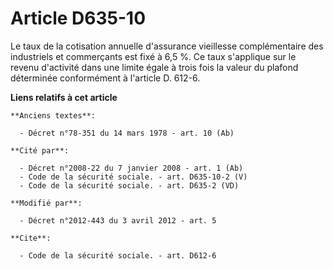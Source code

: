 # Article D635-10

Le taux de la cotisation annuelle d'assurance vieillesse complémentaire des industriels et commerçants est fixé à 6,5 %. Ce
taux s'applique sur le revenu d'activité dans une limite égale à trois fois la valeur du plafond déterminée conformément à
l'article D. 612-6.

**Liens relatifs à cet article**

	**Anciens textes**:

	  - Décret n°78-351 du 14 mars 1978 - art. 10 (Ab)

	**Cité par**:

	  - Décret n°2008-22 du 7 janvier 2008 - art. 1 (Ab)
	  - Code de la sécurité sociale. - art. D635-10-2 (V)
	  - Code de la sécurité sociale. - art. D635-2 (VD)

	**Modifié par**:

	  - Décret n°2012-443 du 3 avril 2012 - art. 5

	**Cite**:

	  - Code de la sécurité sociale. - art. D612-6
